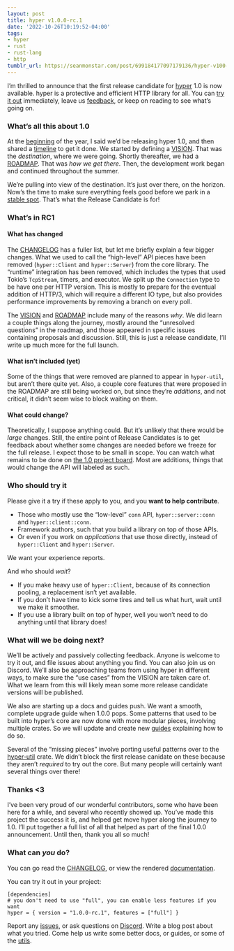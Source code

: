 ```yaml
---
layout: post
title: hyper v1.0.0-rc.1
date: '2022-10-26T10:19:52-04:00'
tags:
- hyper
- rust
- rust-lang
- http
tumblr_url: https://seanmonstar.com/post/699184177097179136/hyper-v100-rc1
---
```

I’m thrilled to announce that the first release candidate for [hyper](https://hyper.rs) 1.0 is now available. hyper is a protective and efficient HTTP library for all. You can [try it out](https://github.com/hyperium/hyper/releases/tag/v1.0.0-rc.1) immediately, leave us [feedback](https://github.com/hyperium/hyper/issues), or keep on reading to see what’s going on.

### What’s all this about 1.0

At the [beginning](https://seanmonstar.com/blog/2022-01-04-hyper-ish-2021-in-review/) of the year, I said we’d be releasing hyper 1.0, and then shared a [timeline](https://seanmonstar.com/blog/2022-02-22-hyper-10-timeline/) to get it done. We started by defining a [VISION](https://seanmonstar.com/blog/2022-03-08-hypers-vision/). That was the _destination_, where we were going. Shortly thereafter, we had a [ROADMAP](https://seanmonstar.com/blog/2022-04-06-hyper-10-roadmap/). That was _how we get there_. Then, the development work began and continued throughout the summer.

We’re pulling into view of the destination. It’s just over there, on the horizon. Now’s the time to make sure everything feels good before we park in a [stable spot](https://github.com/hyperium/hyper/blob/master/docs/VISION.md#stability-promise). That’s what the Release Candidate is for!

### What’s in RC1

#### What has changed

The [CHANGELOG](https://github.com/hyperium/hyper/releases/tag/v1.0.0-rc.1) has a fuller list, but let me briefly explain a few bigger changes. What we used to call the “high-level” API pieces have been removed (`hyper::Client` and `hyper::Server`) from the core library. The “runtime” integration has been removed, which includes the types that used Tokio’s `TcpStream`, timers, and executor. We split up the `Connection` type to be have one per HTTP version. This is mostly to prepare for the eventual addition of HTTP/3, which will require a different IO type, but also provides performance improvements by removing a branch on every poll.

The [VISION](https://seanmonstar.com/blog/2022-03-08-hypers-vision/) and [ROADMAP](https://seanmonstar.com/blog/2022-04-06-hyper-10-roadmap/) include many of the reasons _why_. We did learn a couple things along the journey, mostly around the “unresolved questions” in the roadmap, and those appeared in specific issues containing proposals and discussion. Still, this is just a release candidate, I’ll write up much more for the full launch.

#### What isn’t included (yet)

Some of the things that were removed are planned to appear in `hyper-util`, but aren’t there quite yet. Also, a couple core features that were proposed in the ROADMAP are still being worked on, but since they’re _additions_, and not critical, it didn’t seem wise to block waiting on them.

#### What could change?

Theoretically, I suppose anything could. But it’s unlikely that there would be _large_ changes. Still, the entire point of Release Candidates is to get feedback about whether some changes are needed before we freeze for the full release. I expect those to be small in scope. You can watch what remains to be done on [the 1.0 project board](https://github.com/orgs/hyperium/projects/1/views/2). Most are additions, things that would change the API will labeled as such.

### Who should try it

Please give it a try if these apply to you, and you **want to help contribute**.

- Those who mostly use the “low-level” `conn` API, `hyper::server::conn` and `hyper::client::conn`.
- Framework authors, such that you build a library on top of those APIs.
- Or even if you work on _applications_ that use those directly, instead of `hyper::Client` and `hyper::Server`.

We want your experience reports.

And who should _wait_?

- If you make heavy use of `hyper::Client`, because of its connection pooling, a replacement isn’t yet available.
- If you don’t have time to kick some tires and tell us what hurt, wait until we make it smoother.
- If you use a library built on top of hyper, well you won’t need to do anything until that library does!

### What will we be doing next?

We’ll be actively and passively collecting feedback. Anyone is welcome to try it out, and file issues about anything you find. You can also join us on Discord. We’ll also be approaching teams from using hyper in different ways, to make sure the “use cases” from the VISION are taken care of. What we learn from this will likely mean some more release candidate versions will be published.

We also are starting up a docs and guides push. We want a smooth, complete upgrade guide when 1.0.0 pops. Some patterns that used to be built into hyper’s core are now done with more modular pieces, involving multiple crates. So we will update and create new [guides](https://hyper.rs/guides) explaining how to do so.

Several of the “missing pieces” involve porting useful patterns over to the [hyper-util](https://github.com/hyperium/hyper-util) crate. We didn’t block the first release canidate on these because they aren’t _required_ to try out the core. But many people will certainly want several things over there!

### Thanks \<3

I’ve been very proud of our wonderful contributors, some who have been here for a while, and several who recently showed up. You’ve made this project the success it is, and helped get move hyper along the journey to 1.0. I’ll put together a full list of all that helped as part of the final 1.0.0 announcement. Until then, thank you all so much!

### What can _you_ do?

You can go read the [CHANGELOG](https://github.com/hyperium/hyper/releases/tag/v1.0.0-rc.1), or view the rendered [documentation](https://docs.rs/hyper/1.0.0-rc.1).

You can try it out in your project:

    [dependencies]
    # you don't need to use "full", you can enable less features if you want
    hyper = { version = "1.0.0-rc.1", features = ["full"] }

Report any [issues](https://github.com/hyperium/hyper/issues), or ask questions on [Discord](https://discord.gg/kkwpueZ). Write a blog post about what you tried. Come help us write some better docs, or guides, or some of the [utils](https://github.com/hyperium/hyper-util).

